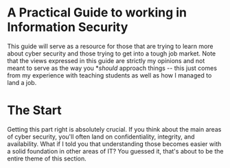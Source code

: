 # A Practical Guide to working in Information Security
This guide will serve as a resource for those that are trying to learn more about cyber security and those trying to get into a tough job market. Note that the views expressed in this guide are strictly my opinions and not meant to serve as the way you **should* approach things -- this just comes from my experience with teaching students as well as how I managed to land a job. 

# The Start

Getting this part right is absolutely crucial. If you think about the main areas of cyber security, you'll often land on confidentiality, integrity, and availability. What if I told you that understanding those becomes easier with a solid foundation in other areas of IT? You guessed it, that's about to be the entire theme of this section. 

